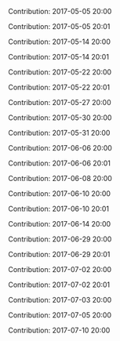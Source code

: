 Contribution: 2017-05-05 20:00

Contribution: 2017-05-05 20:01

Contribution: 2017-05-14 20:00

Contribution: 2017-05-14 20:01

Contribution: 2017-05-22 20:00

Contribution: 2017-05-22 20:01

Contribution: 2017-05-27 20:00

Contribution: 2017-05-30 20:00

Contribution: 2017-05-31 20:00

Contribution: 2017-06-06 20:00

Contribution: 2017-06-06 20:01

Contribution: 2017-06-08 20:00

Contribution: 2017-06-10 20:00

Contribution: 2017-06-10 20:01

Contribution: 2017-06-14 20:00

Contribution: 2017-06-29 20:00

Contribution: 2017-06-29 20:01

Contribution: 2017-07-02 20:00

Contribution: 2017-07-02 20:01

Contribution: 2017-07-03 20:00

Contribution: 2017-07-05 20:00

Contribution: 2017-07-10 20:00

